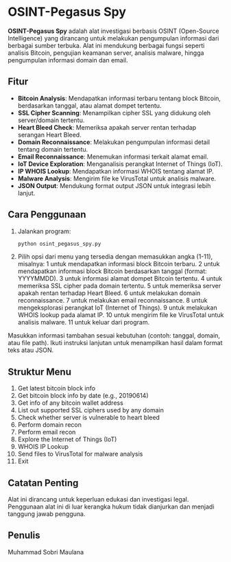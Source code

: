 # OSINT-Pegasus Spy

**OSINT-Pegasus Spy** adalah alat investigasi berbasis OSINT (Open-Source Intelligence) yang dirancang untuk melakukan pengumpulan informasi dari berbagai sumber terbuka. Alat ini mendukung berbagai fungsi seperti analisis Bitcoin, pengujian keamanan server, analisis malware, hingga pengumpulan informasi domain dan email.

## Fitur
- **Bitcoin Analysis**: Mendapatkan informasi terbaru tentang block Bitcoin, berdasarkan tanggal, atau alamat dompet tertentu.
- **SSL Cipher Scanning**: Menampilkan cipher SSL yang didukung oleh server/domain tertentu.
- **Heart Bleed Check**: Memeriksa apakah server rentan terhadap serangan Heart Bleed.
- **Domain Reconnaissance**: Melakukan pengumpulan informasi detail tentang domain tertentu.
- **Email Reconnaissance**: Menemukan informasi terkait alamat email.
- **IoT Device Exploration**: Menganalisis perangkat Internet of Things (IoT).
- **IP WHOIS Lookup**: Mendapatkan informasi WHOIS tentang alamat IP.
- **Malware Analysis**: Mengirim file ke VirusTotal untuk analisis malware.
- **JSON Output**: Mendukung format output JSON untuk integrasi lebih lanjut.

## Cara Penggunaan
1. Jalankan program:
   ```bash
   python osint_pegasus_spy.py

2. Pilih opsi dari menu yang tersedia dengan memasukkan angka (1-11), misalnya:
1 untuk mendapatkan informasi block Bitcoin terbaru.
2 untuk mendapatkan informasi block Bitcoin berdasarkan tanggal (format: YYYYMMDD).
3 untuk informasi alamat dompet Bitcoin tertentu.
4 untuk memeriksa SSL cipher pada domain tertentu.
5 untuk memeriksa server apakah rentan terhadap Heart Bleed.
6 untuk melakukan domain reconnaissance.
7 untuk melakukan email reconnaissance.
8 untuk mengeksplorasi perangkat IoT (Internet of Things).
9 untuk melakukan WHOIS lookup pada alamat IP.
10 untuk mengirim file ke VirusTotal untuk analisis malware.
11 untuk keluar dari program.
   
Masukkan informasi tambahan sesuai kebutuhan (contoh: tanggal, domain, atau file path).
Ikuti instruksi lanjutan untuk menampilkan hasil dalam format teks atau JSON.

## Struktur Menu
1. Get latest bitcoin block info
2. Get bitcoin block info by date (e.g., 20190614)
3. Get info of any bitcoin wallet address
4. List out supported SSL ciphers used by any domain
5. Check whether server is vulnerable to heart bleed
6. Perform domain recon
7. Perform email recon
8. Explore the Internet of Things (IoT)
9. WHOIS IP Lookup
10. Send files to VirusTotal for malware analysis
11. Exit
## Catatan Penting
Alat ini dirancang untuk keperluan edukasi dan investigasi legal.
Penggunaan alat ini di luar kerangka hukum tidak dianjurkan dan menjadi tanggung jawab pengguna.

## Penulis
Muhammad Sobri Maulana
